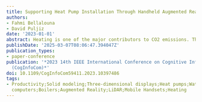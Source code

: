 ```yaml
---
title: Supporting Heat Pump Installation Through Handheld Augmented Reality
authors:
- Fahmi Bellalouna
- David Puljiz
date: '2023-01-01'
abstract: Heating is one of the major contributors to CO2 emissions. The most promising environmentally friendly heating system will probably be heat pumps. In Germany, for example, in the next 9 years, a five to tenfold increase in current installation speed of heat pumps should be achieved. In view of the shortage of craftsmen in the heating installation industry in Germany, there is an urgent need for tools and solutions that support them in the installation of heat pumps and increases their productivity. Planning the installation of heat pumps in boiler rooms presents a big challenge, as the installation space needs to be accurately checked and possible collisions with already installed equipment, such as water heaters and pipes, need to be accounted for. Overlooked collisions can present significant delays in installation times. This paper presents an Augmented Reality (AR) application to ease the installation process. A mobile device with a LiDAR (Light Detection and Ranging) sensor is used to map the boiler room including all the existing equipment present. This 3D map is used alongside a freely movable 3D model, selected from a library of heat pumps, to check for possible collisions and plan the installation. Measuring tools can also be invoked in the AR application for additional support. After the check is complete, the craftsman may order the appropriate heat pump and conduct the installation itself. To the best of the authors' knowledge this is the first system of its kind to be proposed.
publishDate: '2025-03-07T08:06:47.394047Z'
publication_types:
- paper-conference
publication: '*2023 14th IEEE International Conference on Cognitive Infocommunications
  (CogInfoCom)*'
doi: 10.1109/CogInfoCom59411.2023.10397486
tags:
- Productivity;Solid modeling;Three-dimensional displays;Heat pumps;Water heating;Tablet
  computers;Boilers;Augmented Reality;LiDAR;Mobile Handsets;Heating
---
```

